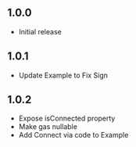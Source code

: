## 1.0.0

- Initial release

## 1.0.1

- Update Example to Fix Sign

## 1.0.2

- Expose isConnected property
- Make gas nullable
- Add Connect via code to Example

